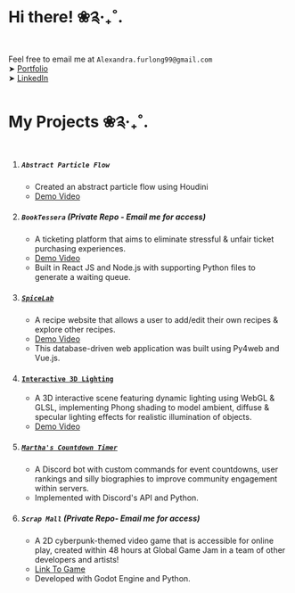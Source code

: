 # Hi there! ❀༉‧₊˚.
<!--
**alexandra-furlong/Alexandra-Furlong** is a ✨ _special_ ✨ repository because its `README.md` (this file) appears on your GitHub profile.

Here are some ideas to get you started:

- 🔭 I’m currently working on ...
- 🌱 I’m currently learning ...
- 👯 I’m looking to collaborate on ...
- 🤔 I’m looking for help with ...
- 💬 Ask me about ...
- 📫 How to reach me: ...
- 😄 Pronouns: ...
- ⚡ Fun fact: ...
-->
Feel free to email me at `Alexandra.furlong99@gmail.com` \
 ➤ [Portfolio](https://alexandra-furlong.github.io/public/index.html) \
 ➤ [LinkedIn](https://www.linkedin.com/in/alex-furlong-360813120/) 

# My Projects ❀༉‧₊˚.
1. ##### `Abstract Particle Flow`
   - Created an abstract particle flow using Houdini
   - [Demo Video]()
2. ##### `BookTessera` (Private Repo - Email me for access)
   - A ticketing platform that aims to eliminate stressful & unfair ticket purchasing experiences.
   - [Demo Video](https://youtu.be/KKIQdr2fwqw)
   - Built in React JS and Node.js with supporting Python files to generate a waiting queue.
3. ##### [`SpiceLab`](https://github.com/alexandra-furlong/spicelab)
   - A recipe website that allows a user to add/edit their own recipes & explore other recipes.
   - [Demo Video](https://youtu.be/0BU99t-MWBg)
   - This database-driven web application was built using Py4web and Vue.js.
4. #### [`Interactive 3D Lighting`](https://github.com/alexandra-furlong/Interactive-3D-Lighting-Demo)
   - A 3D interactive scene featuring dynamic lighting using WebGL & GLSL, implementing Phong shading to model ambient, diffuse & specular lighting effects for realistic illumination of objects.
   - [Demo Video](https://youtu.be/Ab0Q3V7JYPc)
4. ##### [`Martha's Countdown Timer`](https://github.com/alexandra-furlong/Martha-s-Countdown-Timer)
   - A Discord bot with custom commands for event countdowns, user rankings and silly biographies to improve community engagement within servers.
   - Implemented with Discord's API and Python.
5. ##### `Scrap Mall` (Private Repo- Email me for access)
   - A 2D cyberpunk-themed video game that is accessible for online play, created within 48 hours at Global Game Jam in a team of other developers and artists!
   - [Link To Game](https://revthegame.itch.io/scrap-mall)
   - Developed with Godot Engine and Python.
